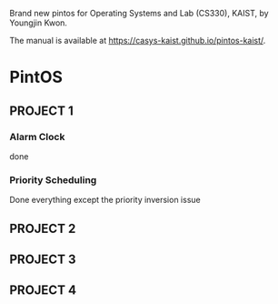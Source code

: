 Brand new pintos for Operating Systems and Lab (CS330), KAIST, by Youngjin Kwon.

The manual is available at https://casys-kaist.github.io/pintos-kaist/.

# PintOS

## PROJECT 1

### Alarm Clock

done

### Priority Scheduling

Done everything except the priority inversion issue

## PROJECT 2

## PROJECT 3

## PROJECT 4
